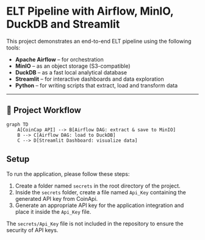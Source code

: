 # ELT Pipeline with Airflow, MinIO, DuckDB and Streamlit

This project demonstrates an end-to-end ELT pipeline using the following tools:

- **Apache Airflow** – for orchestration
- **MinIO** – as an object storage (S3-compatible)
- **DuckDB** – as a fast local analytical database
- **Streamlit** – for interactive dashboards and data exploration
- **Python** – for writing scripts that extract, load and transform data

---

## 🔁 Project Workflow

```mermaid
graph TD
    A[CoinCap API] --> B[Airflow DAG: extract & save to MinIO]
    B --> C[Airflow DAG: load to DuckDB]
    C --> D[Streamlit Dashboard: visualize data]
```

## Setup

To run the application, please follow these steps:

1. Create a folder named `secrets` in the root directory of the project.
2. Inside the `secrets` folder, create a file named `Api_Key` containing the generated API key from CoinApi.
3. Generate an appropriate API key for the application integration and place it inside the `Api_Key` file.

The `secrets/Api_Key` file is not included in the repository to ensure the security of API keys.

